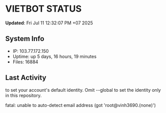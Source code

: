 # VIETBOT STATUS
**Updated**: Fri Jul 11 12:32:07 PM +07 2025

## System Info
- IP: 103.77.172.150
- Uptime: up 5 days, 16 hours, 19 minutes
- Files: 16884

## Last Activity

to set your account's default identity.
Omit --global to set the identity only in this repository.

fatal: unable to auto-detect email address (got 'root@vinh3690.(none)')
